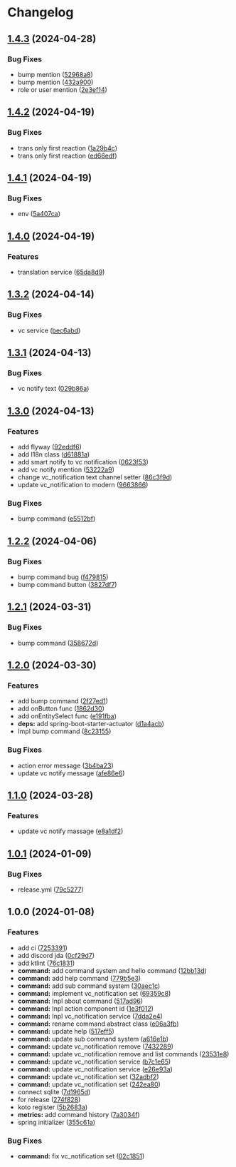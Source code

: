 # Changelog

## [1.4.3](https://github.com/shiron-dev/koto-discord/compare/v1.4.2...v1.4.3) (2024-04-28)


### Bug Fixes

* bump mention ([52968a8](https://github.com/shiron-dev/koto-discord/commit/52968a8dcea82eb0a526ab95c84c5cd22f986444))
* bump mention ([432a900](https://github.com/shiron-dev/koto-discord/commit/432a900f4200a4041f1ab4cb8113ff386b2b9509))
* role or user mention ([2e3ef14](https://github.com/shiron-dev/koto-discord/commit/2e3ef14e6d48ac7246395ea0ef60016dc449fe35))

## [1.4.2](https://github.com/shiron-dev/koto-discord/compare/v1.4.1...v1.4.2) (2024-04-19)


### Bug Fixes

* trans only first reaction ([1a29b4c](https://github.com/shiron-dev/koto-discord/commit/1a29b4c3f50006073bed3121afa146fea063cf25))
* trans only first reaction ([ed66edf](https://github.com/shiron-dev/koto-discord/commit/ed66edfbfec116aeb8218be5d7d2ebf1fb5f04d7))

## [1.4.1](https://github.com/shiron-dev/koto-discord/compare/v1.4.0...v1.4.1) (2024-04-19)


### Bug Fixes

* env ([5a407ca](https://github.com/shiron-dev/koto-discord/commit/5a407ca21bf27f475adbfd645aa35aca23344a75))

## [1.4.0](https://github.com/shiron-dev/koto-discord/compare/v1.3.2...v1.4.0) (2024-04-19)


### Features

* translation service ([65da8d9](https://github.com/shiron-dev/koto-discord/commit/65da8d9972dcf532f3424ca8716b9a126a0b04fb))

## [1.3.2](https://github.com/shiron-dev/koto-discord/compare/v1.3.1...v1.3.2) (2024-04-14)


### Bug Fixes

* vc service ([bec6abd](https://github.com/shiron-dev/koto-discord/commit/bec6abd820258e463dd63090a3a0f458295f3b74))

## [1.3.1](https://github.com/shiron-dev/koto-discord/compare/v1.3.0...v1.3.1) (2024-04-13)


### Bug Fixes

* vc notify text ([029b86a](https://github.com/shiron-dev/koto-discord/commit/029b86a24739827d418a2fa5f058273336cafb26))

## [1.3.0](https://github.com/shiron-dev/koto-discord/compare/v1.2.2...v1.3.0) (2024-04-13)


### Features

* add flyway ([92eddf6](https://github.com/shiron-dev/koto-discord/commit/92eddf64a5b821a0e5ef07fe5554312855682f8a))
* add I18n class ([d61881a](https://github.com/shiron-dev/koto-discord/commit/d61881ac325a82bff34231ab4c710c8e575131e6))
* add smart notify to vc notification ([0623f53](https://github.com/shiron-dev/koto-discord/commit/0623f53d1371048f11ad4313fb11ce7e095c47e3))
* add vc notify mention ([53222a9](https://github.com/shiron-dev/koto-discord/commit/53222a93d5b7c048485a6a6f3836b4859ba7a0c9))
* change vc_notification text channel setter ([86c3f9d](https://github.com/shiron-dev/koto-discord/commit/86c3f9d7a3d21e58dc6d316d64890dfac2b4a9eb))
* update vc_notification to modern ([9663866](https://github.com/shiron-dev/koto-discord/commit/9663866a0a2b5e4e21cae0fc3f031c28d30e4711))


### Bug Fixes

* bump command ([e5512bf](https://github.com/shiron-dev/koto-discord/commit/e5512bfd15fcb78e306304e512db7f729ac3cd97))

## [1.2.2](https://github.com/shiron-dev/koto-discord/compare/v1.2.1...v1.2.2) (2024-04-06)


### Bug Fixes

* bump command bug ([f479815](https://github.com/shiron-dev/koto-discord/commit/f47981511094177ccabc904afca1c937726196ea))
* bump command button ([3827df7](https://github.com/shiron-dev/koto-discord/commit/3827df7ade78c1e2b5a477da39343c0a0fa6ac75))

## [1.2.1](https://github.com/shiron-dev/koto-discord/compare/v1.2.0...v1.2.1) (2024-03-31)


### Bug Fixes

* bump command ([358672d](https://github.com/shiron-dev/koto-discord/commit/358672d4ff782d62e715dcd7756b16bdf662c454))

## [1.2.0](https://github.com/shiron-dev/koto-discord/compare/v1.1.0...v1.2.0) (2024-03-30)


### Features

* add bump command ([2f27ed1](https://github.com/shiron-dev/koto-discord/commit/2f27ed1c63e28c738a34341d6a0af4a8a370944a))
* add onButton func ([1862d30](https://github.com/shiron-dev/koto-discord/commit/1862d306d99830a39c2820ed553170ced7bad5f5))
* add onEntitySelect func ([e191fba](https://github.com/shiron-dev/koto-discord/commit/e191fbaacab68c614d967c6f187125de2f7c8854))
* **deps:** add spring-boot-starter-actuator ([d1a4acb](https://github.com/shiron-dev/koto-discord/commit/d1a4acb8dd3b246d6e70de64bcd08fe9ba244812))
* Impl bump command ([8c23155](https://github.com/shiron-dev/koto-discord/commit/8c23155bf0b363a94c9f446713e8cea009ee9cde))


### Bug Fixes

* action error message ([3b4ba23](https://github.com/shiron-dev/koto-discord/commit/3b4ba2370252a8ab144173204d460f53129f261b))
* update vc notify message ([afe86e6](https://github.com/shiron-dev/koto-discord/commit/afe86e69e3dd29c1b9dcad02a9d50b71a1929ee4))

## [1.1.0](https://github.com/shiron-dev/koto-discord/compare/v1.0.1...v1.1.0) (2024-03-28)


### Features

* update vc notify massage ([e8a1df2](https://github.com/shiron-dev/koto-discord/commit/e8a1df2947de8393bb005153d3cc2b2298341dba))

## [1.0.1](https://github.com/shiron-dev/koto-discord/compare/v1.0.0...v1.0.1) (2024-01-09)


### Bug Fixes

* release.yml ([79c5277](https://github.com/shiron-dev/koto-discord/commit/79c52775ff58734a9381bf9bc4243c7bf8af4175))

## 1.0.0 (2024-01-08)


### Features

* add ci ([7253391](https://github.com/shiron-dev/koto-discord/commit/7253391eb2e69fbf2ca7f016c6fa173cfd7b11ee))
* add discord jda ([0cf29d7](https://github.com/shiron-dev/koto-discord/commit/0cf29d73165746240035c6b815927528c8aa1724))
* add ktlint ([76c1831](https://github.com/shiron-dev/koto-discord/commit/76c18315413c6f75729dd3e76ac019065ee7b77b))
* **command:** add command system and hello command ([12bb13d](https://github.com/shiron-dev/koto-discord/commit/12bb13d2363471f8021d88913fc22f73a12e8ff0))
* **command:** add help command ([779b5e3](https://github.com/shiron-dev/koto-discord/commit/779b5e3d8e7c99f98968edc18037a46a3ae38db8))
* **command:** add sub command system ([30aec1c](https://github.com/shiron-dev/koto-discord/commit/30aec1c0e760997d51c1417b350b2da49f05f1db))
* **command:** implement vc_notification set ([69359c8](https://github.com/shiron-dev/koto-discord/commit/69359c805413780ddf3c0b2a0dfd6c8c708a113e))
* **command:** Inpl about command ([517ad96](https://github.com/shiron-dev/koto-discord/commit/517ad966402616a9a3a0639535088649d2979a43))
* **command:** Inpl action component id ([1e3f012](https://github.com/shiron-dev/koto-discord/commit/1e3f012c188cf62a9330627995305a30eb685ea8))
* **command:** Inpl vc_notification service ([7dda2e4](https://github.com/shiron-dev/koto-discord/commit/7dda2e4b020068759ab12767406971068fba7d25))
* **command:** rename command abstract class ([e06a3fb](https://github.com/shiron-dev/koto-discord/commit/e06a3fb4f0033664692c64fccf8e7094261d3903))
* **command:** update help ([517eff5](https://github.com/shiron-dev/koto-discord/commit/517eff56b24a4c14095d8910be1815d74114876b))
* **command:** update sub command system ([a616e1b](https://github.com/shiron-dev/koto-discord/commit/a616e1b74d02f58b090ac6beb9e5d3dc3fde026e))
* **command:** update vc_notification remove ([7432289](https://github.com/shiron-dev/koto-discord/commit/74322897f8c9eb62e512626735ebfb1893d2db7a))
* **command:** update vc_notification remove and list commands ([23531e8](https://github.com/shiron-dev/koto-discord/commit/23531e86a091120c70c4e257943d4bcb491e3def))
* **command:** update vc_notification service ([b7c1e65](https://github.com/shiron-dev/koto-discord/commit/b7c1e653598cfee1518c5da92314b3edc57b64fc))
* **command:** update vc_notification service ([e26e93a](https://github.com/shiron-dev/koto-discord/commit/e26e93aa0a3c2ec6f47ec8c301ffbf2efc842dce))
* **command:** update vc_notification set ([32adbf2](https://github.com/shiron-dev/koto-discord/commit/32adbf2f16804ec87f7fdb71cb99cd18058cd4b3))
* **command:** update vc_notification set ([242ea80](https://github.com/shiron-dev/koto-discord/commit/242ea80021d0eeb9b058c8c48ea0d6413c6ca3e8))
* connect sqlite ([7d1965d](https://github.com/shiron-dev/koto-discord/commit/7d1965dfbc1ff9d32ca5c1ead86457dcf6fdebe0))
* for release ([274f828](https://github.com/shiron-dev/koto-discord/commit/274f828e75bd5cee148f3d8595b8cdf08a4ceb55))
* koto register ([5b2683a](https://github.com/shiron-dev/koto-discord/commit/5b2683a5fe46ab951b454641ebc48a5183590314))
* **metrics:** add command history ([7a3034f](https://github.com/shiron-dev/koto-discord/commit/7a3034f12f48629895e9d337d6369967ae0899fb))
* spring initializer ([355c61a](https://github.com/shiron-dev/koto-discord/commit/355c61a69b1a970992c130986f8f30bc5d1ab503))


### Bug Fixes

* **command:** fix vc_notification set ([02c1851](https://github.com/shiron-dev/koto-discord/commit/02c18512baa70e6f7f8ba293514e5cce4b07ac54))
